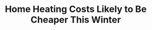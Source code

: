 ---
categories: all_articles
provider_display: "www.nytimes.com"
provider_name: "www.nytimes.com"
favicon_url: http://static01.nyt.com/favicon.ico
title: "Home Heating Costs Likely to Be Cheaper This Winter"
published: 2014-10-13
source: http://www.nytimes.com/2014/10/08/business/energy-environment/us-consumer-energy-costs-expected-to-decline-this-winter.html
thumbnail: http://static01.nyt.com/images/icons/t_logo_291_black.png
---